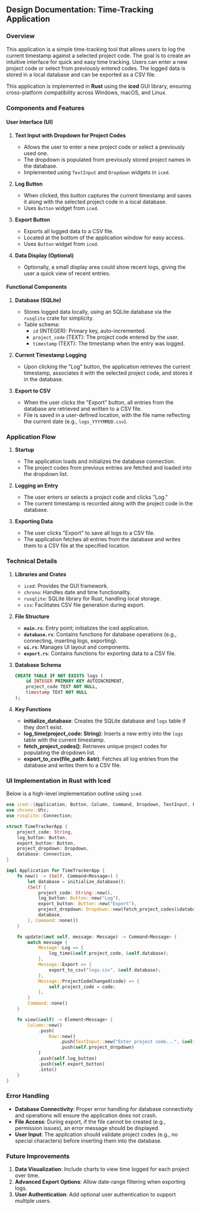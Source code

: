 ## Design Documentation: Time-Tracking Application

### Overview
This application is a simple time-tracking tool that allows users to log the current timestamp against a selected project code. The goal is to create an intuitive interface for quick and easy time tracking. Users can enter a new project code or select from previously entered codes. The logged data is stored in a local database and can be exported as a CSV file. 

This application is implemented in **Rust** using the **iced** GUI library, ensuring cross-platform compatibility across Windows, macOS, and Linux.

### Components and Features

#### User Interface (UI)

1. **Text Input with Dropdown for Project Codes**
   - Allows the user to enter a new project code or select a previously used one.
   - The dropdown is populated from previously stored project names in the database.
   - Implemented using `TextInput` and `Dropdown` widgets in `iced`.

2. **Log Button**
   - When clicked, this button captures the current timestamp and saves it along with the selected project code in a local database.
   - Uses `Button` widget from `iced`.

3. **Export Button**
   - Exports all logged data to a CSV file.
   - Located at the bottom of the application window for easy access.
   - Uses `Button` widget from `iced`.

4. **Data Display (Optional)**
   - Optionally, a small display area could show recent logs, giving the user a quick view of recent entries.

#### Functional Components

1. **Database (SQLite)**
   - Stores logged data locally, using an SQLite database via the `rusqlite` crate for simplicity.
   - Table schema:
     - `id` (INTEGER): Primary key, auto-incremented.
     - `project_code` (TEXT): The project code entered by the user.
     - `timestamp` (TEXT): The timestamp when the entry was logged.

2. **Current Timestamp Logging**
   - Upon clicking the "Log" button, the application retrieves the current timestamp, associates it with the selected project code, and stores it in the database.

3. **Export to CSV**
   - When the user clicks the "Export" button, all entries from the database are retrieved and written to a CSV file.
   - File is saved in a user-defined location, with the file name reflecting the current date (e.g., `logs_YYYYMMDD.csv`).

### Application Flow

1. **Startup**
   - The application loads and initializes the database connection.
   - The project codes from previous entries are fetched and loaded into the dropdown list.

2. **Logging an Entry**
   - The user enters or selects a project code and clicks "Log."
   - The current timestamp is recorded along with the project code in the database.

3. **Exporting Data**
   - The user clicks "Export" to save all logs to a CSV file.
   - The application fetches all entries from the database and writes them to a CSV file at the specified location.

### Technical Details

1. **Libraries and Crates**
   - `iced`: Provides the GUI framework.
   - `chrono`: Handles date and time functionality.
   - `rusqlite`: SQLite library for Rust, handling local storage.
   - `csv`: Facilitates CSV file generation during export.

2. **File Structure**
   - **`main.rs`**: Entry point; initializes the iced application.
   - **`database.rs`**: Contains functions for database operations (e.g., connecting, inserting logs, exporting).
   - **`ui.rs`**: Manages UI layout and components.
   - **`export.rs`**: Contains functions for exporting data to a CSV file.

3. **Database Schema**
   ```sql
   CREATE TABLE IF NOT EXISTS logs (
       id INTEGER PRIMARY KEY AUTOINCREMENT,
       project_code TEXT NOT NULL,
       timestamp TEXT NOT NULL
   );
   ```

4. **Key Functions**
   - **initialize_database**: Creates the SQLite database and `logs` table if they don’t exist.
   - **log_time(project_code: String)**: Inserts a new entry into the `logs` table with the current timestamp.
   - **fetch_project_codes()**: Retrieves unique project codes for populating the dropdown list.
   - **export_to_csv(file_path: &str)**: Fetches all log entries from the database and writes them to a CSV file.

### UI Implementation in Rust with Iced

Below is a high-level implementation outline using `iced`.

```rust
use iced::{Application, Button, Column, Command, Dropdown, TextInput, Element, Row, Settings, Text};
use chrono::Utc;
use rusqlite::Connection;

struct TimeTrackerApp {
    project_code: String,
    log_button: Button,
    export_button: Button,
    project_dropdown: Dropdown,
    database: Connection,
}

impl Application for TimeTrackerApp {
    fn new() -> (Self, Command<Message>) {
        let database = initialize_database();
        (Self {
            project_code: String::new(),
            log_button: Button::new("Log"),
            export_button: Button::new("Export"),
            project_dropdown: Dropdown::new(fetch_project_codes(&database)),
            database,
        }, Command::none())
    }

    fn update(&mut self, message: Message) -> Command<Message> {
        match message {
            Message::Log => {
                log_time(&self.project_code, &self.database);
            },
            Message::Export => {
                export_to_csv("logs.csv", &self.database);
            },
            Message::ProjectCodeChanged(code) => {
                self.project_code = code;
            },
        }
        Command::none()
    }

    fn view(&self) -> Element<Message> {
        Column::new()
            .push(
                Row::new()
                    .push(TextInput::new("Enter project code...", &self.project_code, Message::ProjectCodeChanged))
                    .push(self.project_dropdown)
            )
            .push(self.log_button)
            .push(self.export_button)
            .into()
    }
}
```

### Error Handling

- **Database Connectivity**: Proper error handling for database connectivity and operations will ensure the application does not crash.
- **File Access**: During export, if the file cannot be created (e.g., permission issues), an error message should be displayed.
- **User Input**: The application should validate project codes (e.g., no special characters) before inserting them into the database.

### Future Improvements

1. **Data Visualization**: Include charts to view time logged for each project over time.
2. **Advanced Export Options**: Allow date-range filtering when exporting logs.
3. **User Authentication**: Add optional user authentication to support multiple users.
